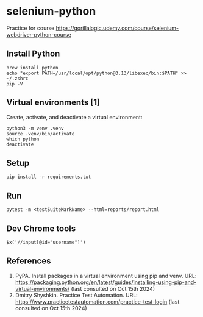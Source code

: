 # selenium-python
Practice for course https://gorillalogic.udemy.com/course/selenium-webdriver-python-course

## Install Python
```
brew install python
echo "export PATH=/usr/local/opt/python@3.13/libexec/bin:$PATH" >> ~/.zshrc
pip -V
```

## Virtual environments [1]
Create, activate, and deactivate a virtual environment:
```
python3 -m venv .venv
source .venv/bin/activate
which python
deactivate
```

## Setup
```
pip install -r requirements.txt
```

## Run
```
pytest -m <testSuiteMarkName> --html=reports/report.html
```

## Dev Chrome tools
```
$x('//input[@id="username"]')
```

## References
1. PyPA. Install packages in a virtual environment using pip and venv. URL: https://packaging.python.org/en/latest/guides/installing-using-pip-and-virtual-environments/ (last consulted on Oct 15th 2024)
2. Dmitry Shyshkin. Practice Test Automation. URL: https://www.practicetestautomation.com/practice-test-login (last consulted on Oct 15th 2024)